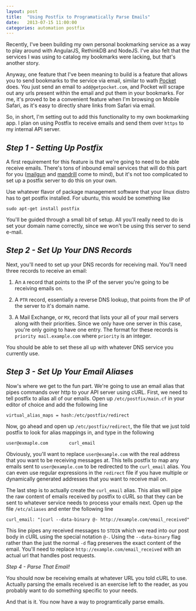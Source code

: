 ```yaml
---
layout: post
title:  "Using Postfix to Programatically Parse Emails"
date:   2013-07-15 11:00:00
categories: automation postfix
---
```


Recently, I've been building my own personal bookmarking service as a way to play around with AngularJS, RethinkDB and NodeJS. I've also felt that the services I was using to catalog my bookmarks were lacking, but that's another story.

Anyway, one feature that I've been meaning to build is a feature that allows you to send bookmarks to the service via email, similar to wath [Pocket](http://getpocket.com/) does. You just send an email to `add@getpocket.com`, and Pocket will scrape out any urls present within the email and put them in your bookmarks. For me, it's proved to be a convenient feature when I'm browsing on Mobile Safari, as it's easy to directly share links from Safari via email.

So, in short, I'm setting out to add this functionality to my own bookmarking app. I plan on using Postfix to receive emails and send them over `https` to my internal API server.

_Step 1 - Setting Up Postfix_
-----------------------------

A first requirement for this feature is that we're going to need to be able receive emails. There's tons of inbound email services that will do this part for you ([mailgun](http://www.mailgun.com/) and [mandrill](http://mandrill.com/) come to mind), but it's not too complicated to set up a postfix server to do this on your own.

Use whatever flavor of package management software that your linux distro has to get postfix installed. For ubuntu, this would be something like

    sudo apt-get install postfix

You'll be guided through a small bit of setup. All you'll really need to do is set your domain name correctly, since we won't be using this server to send e-mail.

_Step 2 - Set Up Your DNS Records_
----------------------------------

Next, you'll need to set up your DNS records for receiving mail. You'll need three records to receive an email:

1. An `A` record that points to the IP of the server you're going to be receiving emails on.

2. A `PTR` record, essentially a reverse DNS lookup, that points from the IP of the server to it's domain name.

3. A Mail Exchange, or `MX`, record that lists your all of your mail servers along with their priorities. Since we only have one server in this case, you're only going to have one entry. The format for these records is `priority mail.example.com` where `priority` is an integer.

You should be able to set these all up with whatever DNS service you currently use.

_Step 3 - Set Up Your Email Aliases_
------------------------------------

Now's where we get to the fun part. We're going to use an email alias that pipes commands over http to your API server using cURL. First, we need to tell postfix to alias all of our emails. Open up `/etc/postfix/main.cf` in your editor of choice and add the following line

    virtual_alias_maps = hash:/etc/postfix/redirect

Now, go ahead and open up `/etc/postfix/redirect`, the file that we just told postfix to look for alias mappings in, and type in the following

    user@exmaple.com        curl_email

Obviously, you'll want to replace `user@example.com` with the real address that you want to be receiving messages at. This tells postfix to map any emails sent to `user@example.com` to be redirected to the `curl_email` alias. You can even use regular expressions in the `redirect` file if you have multiple or dynamically generated addresses that you want to receive mail on.

The last step is to actually create the `curl_email` alias. This alias will pipe the raw content of emails received by postfix to cURL so that they can be sent to whatever service needs to process your emails next. Open up the file `/etc/aliases` and enter the following line

    curl_email: "|curl --data-binary @- http://example.com/email_received"

This line pipes any received messages to `STDIN` which we read into our post body in cURL using the special notation `@-`. Using the `--data-binary` flag rather than the just the normal `-d` flag preserves the exact content of the email. You'll need to replace `http://example.com/email_received` with an actual url that handles post requests.

_Step 4 - Parse That Email!_

You should now be receiving emails at whatever URL you told cURL to use. Actually parsing the emails received is an exercise left to the reader, as you probably want to do something specific to your needs.

And that is it. You now have a way to programtically parse emails.